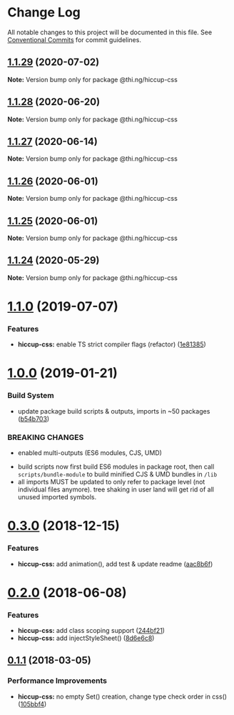 # Change Log

All notable changes to this project will be documented in this file.
See [Conventional Commits](https://conventionalcommits.org) for commit guidelines.

## [1.1.29](https://github.com/thi-ng/umbrella/compare/@thi.ng/hiccup-css@1.1.28...@thi.ng/hiccup-css@1.1.29) (2020-07-02)

**Note:** Version bump only for package @thi.ng/hiccup-css





## [1.1.28](https://github.com/thi-ng/umbrella/compare/@thi.ng/hiccup-css@1.1.27...@thi.ng/hiccup-css@1.1.28) (2020-06-20)

**Note:** Version bump only for package @thi.ng/hiccup-css





## [1.1.27](https://github.com/thi-ng/umbrella/compare/@thi.ng/hiccup-css@1.1.26...@thi.ng/hiccup-css@1.1.27) (2020-06-14)

**Note:** Version bump only for package @thi.ng/hiccup-css





## [1.1.26](https://github.com/thi-ng/umbrella/compare/@thi.ng/hiccup-css@1.1.25...@thi.ng/hiccup-css@1.1.26) (2020-06-01)

**Note:** Version bump only for package @thi.ng/hiccup-css





## [1.1.25](https://github.com/thi-ng/umbrella/compare/@thi.ng/hiccup-css@1.1.24...@thi.ng/hiccup-css@1.1.25) (2020-06-01)

**Note:** Version bump only for package @thi.ng/hiccup-css





## [1.1.24](https://github.com/thi-ng/umbrella/compare/@thi.ng/hiccup-css@1.1.23...@thi.ng/hiccup-css@1.1.24) (2020-05-29)

**Note:** Version bump only for package @thi.ng/hiccup-css





# [1.1.0](https://github.com/thi-ng/umbrella/compare/@thi.ng/hiccup-css@1.0.19...@thi.ng/hiccup-css@1.1.0) (2019-07-07)

### Features

* **hiccup-css:** enable TS strict compiler flags (refactor) ([1e81385](https://github.com/thi-ng/umbrella/commit/1e81385))

# [1.0.0](https://github.com/thi-ng/umbrella/compare/@thi.ng/hiccup-css@0.3.5...@thi.ng/hiccup-css@1.0.0) (2019-01-21)

### Build System

* update package build scripts & outputs, imports in ~50 packages ([b54b703](https://github.com/thi-ng/umbrella/commit/b54b703))

### BREAKING CHANGES

* enabled multi-outputs (ES6 modules, CJS, UMD)

- build scripts now first build ES6 modules in package root, then call
  `scripts/bundle-module` to build minified CJS & UMD bundles in `/lib`
- all imports MUST be updated to only refer to package level
  (not individual files anymore). tree shaking in user land will get rid of
  all unused imported symbols.

# [0.3.0](https://github.com/thi-ng/umbrella/compare/@thi.ng/hiccup-css@0.2.32...@thi.ng/hiccup-css@0.3.0) (2018-12-15)

### Features

* **hiccup-css:** add animation(), add test & update readme ([aac8b6f](https://github.com/thi-ng/umbrella/commit/aac8b6f))

<a name="0.2.0"></a>
# [0.2.0](https://github.com/thi-ng/umbrella/compare/@thi.ng/hiccup-css@0.1.24...@thi.ng/hiccup-css@0.2.0) (2018-06-08)

### Features

* **hiccup-css:** add class scoping support ([244bf21](https://github.com/thi-ng/umbrella/commit/244bf21))
* **hiccup-css:** add injectStyleSheet() ([8d6e6c8](https://github.com/thi-ng/umbrella/commit/8d6e6c8))

<a name="0.1.1"></a>
## [0.1.1](https://github.com/thi-ng/umbrella/compare/@thi.ng/hiccup-css@0.1.0...@thi.ng/hiccup-css@0.1.1) (2018-03-05)

### Performance Improvements

* **hiccup-css:** no empty Set() creation, change type check order in css() ([105bbf4](https://github.com/thi-ng/umbrella/commit/105bbf4))
